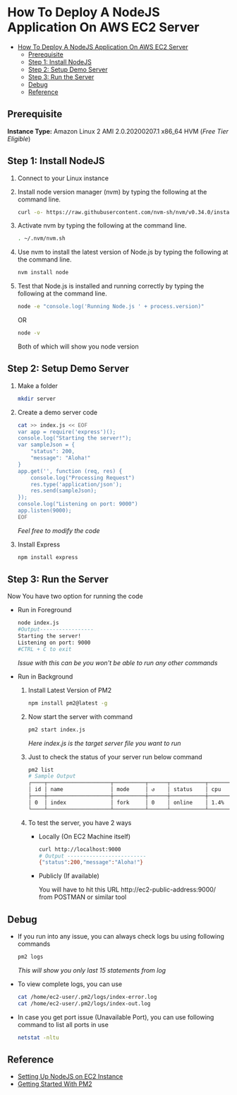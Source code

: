 # How To Deploy A NodeJS Application On AWS EC2 Server

- [How To Deploy A NodeJS Application On AWS EC2 Server](#how-to-deploy-a-nodejs-application-on-aws-ec2-server)
  - [Prerequisite](#prerequisite)
  - [Step 1: Install NodeJS](#step-1-install-nodejs)
  - [Step 2: Setup Demo Server](#step-2-setup-demo-server)
  - [Step 3: Run the Server](#step-3-run-the-server)
  - [Debug](#debug)
  - [Reference](#reference)

## Prerequisite

**Instance Type:** Amazon Linux 2 AMI 2.0.20200207.1 x86_64 HVM (*Free Tier Eligible*)

## Step 1: Install NodeJS

1. Connect to your Linux instance
1. Install node version manager (nvm) by typing the following at the command line.

    ```bash
    curl -o- https://raw.githubusercontent.com/nvm-sh/nvm/v0.34.0/install.sh | bash
    ```

1. Activate nvm by typing the following at the command line.

    ```bash
    . ~/.nvm/nvm.sh
    ```

1. Use nvm to install the latest version of Node.js by typing the following at the command line.

    ```bash
    nvm install node
    ```

1. Test that Node.js is installed and running correctly by typing the following at the command line.

    ``` bash
    node -e "console.log('Running Node.js ' + process.version)"
    ```

    OR

    ``` bash
    node -v
    ```

    Both of which will show you node version

## Step 2: Setup Demo Server

1. Make a folder

    ```bash
    mkdir server
    ```

1. Create a demo server code

    ```bash
    cat >> index.js << EOF
    var app = require('express')();
    console.log("Starting the server!");
    var sampleJson = {
        "status": 200,
        "message": "Aloha!"
    }
    app.get('', function (req, res) {
        console.log("Processing Request")
        res.type('application/json');
        res.send(sampleJson);
    });
    console.log("Listening on port: 9000")
    app.listen(9000);
    EOF
    ```

    *Feel free to modify the code*

1. Install Express

    ```bash
    npm install express
    ```

## Step 3: Run the Server

Now You have two option for running the code

* Run in Foreground

    ```bash
    node index.js
    #Output-----------------
    Starting the server!
    Listening on port: 9000
    #CTRL + C to exit
    ````

    *Issue with this can be you won\'t be able to run any other commands*

* Run in Background
    1. Install Latest Version of PM2

        ```bash
        npm install pm2@latest -g
        ```

    1. Now start the server with command

        ```bash
        pm2 start index.js
        ```

        *Here index.js is the target server file you want to run*

    1. Just to check the status of your server run below command

        ```bash
        pm2 list
        # Sample Output
        ┌────┬────────────────────┬──────────┬──────┬───────────┬──────────┬──────────┐
        │ id │ name               │ mode     │ ↺    │ status    │ cpu      │ memory   │
        ├────┼────────────────────┼──────────┼──────┼───────────┼──────────┼──────────┤
        │ 0  │ index              │ fork     │ 0    │ online    │ 1.4%     │ 38.1mb   │
        └────┴────────────────────┴──────────┴──────┴───────────┴──────────┴──────────┘
        ```

    1. To test the server, you have 2 ways
        * Locally (On EC2 Machine itself)

            ```bash
            curl http://localhost:9000
            # Output -------------------------
            {"status":200,"message":"Aloha!"}
            ```

        * Publicly (If available)

            You will have to hit this URL http://ec2-public-address:9000/ from POSTMAN or similar tool

## Debug

* If you run into any issue, you can always check logs bu using following commands

    ```bash
    pm2 logs
    ```

    *This will show you only last 15 statements from log*

* To view complete logs, you can use

    ```bash
    cat /home/ec2-user/.pm2/logs/index-error.log
    cat /home/ec2-user/.pm2/logs/index-out.log
    ```

* In case you get port issue (Unavailable Port), you can use following command to list all ports in use

    ```bash
    netstat -nltu
    ```

## Reference

* [Setting Up NodeJS on EC2 Instance](https://docs.aws.amazon.com/sdk-for-javascript/v2/developer-guide/setting-up-node-on-ec2-instance.html)
* [Getting Started With PM2](https://pm2.keymetrics.io/docs/usage/quick-start/)
